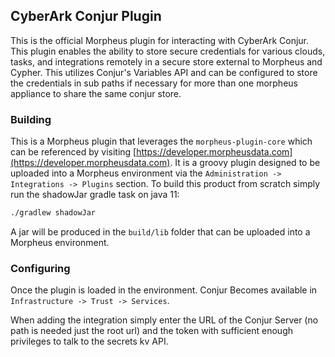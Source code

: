 ## CyberArk Conjur Plugin

This is the official Morpheus plugin for interacting with CyberArk Conjur. This plugin enables the ability to store secure credentials for various clouds, tasks, and integrations remotely in a secure store external to Morpheus and Cypher. This utilizes Conjur's Variables API and can be configured to store the credentials in sub paths if necessary for more than one morpheus appliance to share the same conjur store. 

### Building

This is a Morpheus plugin that leverages the `morpheus-plugin-core` which can be referenced by visiting [https://developer.morpheusdata.com](https://developer.morpheusdata.com). It is a groovy plugin designed to be uploaded into a Morpheus environment via the `Administration -> Integrations -> Plugins` section. To build this product from scratch simply run the shadowJar gradle task on java 11:

```bash
./gradlew shadowJar
```

A jar will be produced in the `build/lib` folder that can be uploaded into a Morpheus environment.


### Configuring

Once the plugin is loaded in the environment. Conjur Becomes available in `Infrastructure -> Trust -> Services`.

When adding the integration simply enter the URL of the Conjur Server (no path is needed just the root url) and the token with sufficient enough privileges to talk to the secrets kv API.

